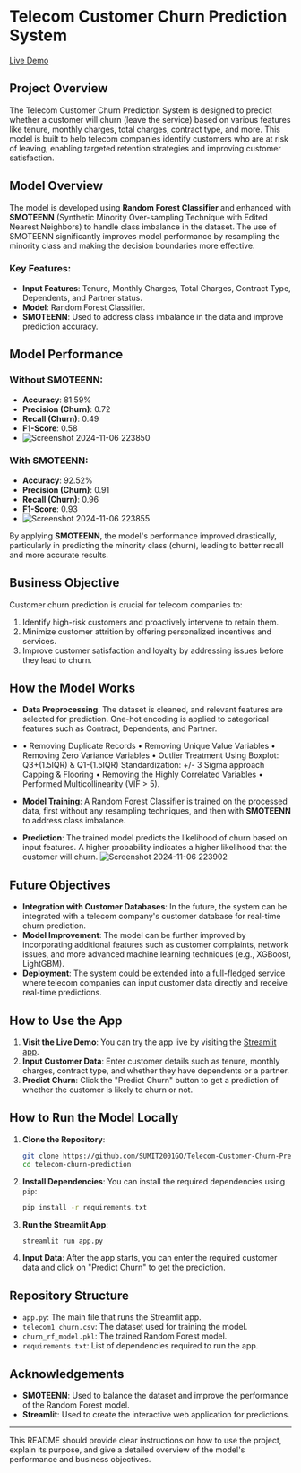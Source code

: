 # Telecom Customer Churn Prediction System

[Live Demo](https://telecom-customer-churn-prediction-system.streamlit.app/)

## Project Overview

The Telecom Customer Churn Prediction System is designed to predict whether a customer will churn (leave the service) based on various features like tenure, monthly charges, total charges, contract type, and more. This model is built to help telecom companies identify customers who are at risk of leaving, enabling targeted retention strategies and improving customer satisfaction.

## Model Overview

The model is developed using **Random Forest Classifier** and enhanced with **SMOTEENN** (Synthetic Minority Over-sampling Technique with Edited Nearest Neighbors) to handle class imbalance in the dataset. The use of SMOTEENN significantly improves model performance by resampling the minority class and making the decision boundaries more effective.

### Key Features:
- **Input Features**: Tenure, Monthly Charges, Total Charges, Contract Type, Dependents, and Partner status.
- **Model**: Random Forest Classifier.
- **SMOTEENN**: Used to address class imbalance in the data and improve prediction accuracy.

## Model Performance

### Without SMOTEENN:
- **Accuracy**: 81.59%
- **Precision (Churn)**: 0.72
- **Recall (Churn)**: 0.49
- **F1-Score**: 0.58
- ![Screenshot 2024-11-06 223850](https://github.com/user-attachments/assets/6a726b96-24ff-4f14-abe5-fec83eb2cedd)


### With SMOTEENN:
- **Accuracy**: 92.52%
- **Precision (Churn)**: 0.91
- **Recall (Churn)**: 0.96
- **F1-Score**: 0.93
- ![Screenshot 2024-11-06 223855](https://github.com/user-attachments/assets/a8b014d9-36f7-40d6-8261-8d1b3dd62e6a)


By applying **SMOTEENN**, the model's performance improved drastically, particularly in predicting the minority class (churn), leading to better recall and more accurate results.

## Business Objective

Customer churn prediction is crucial for telecom companies to:
1. Identify high-risk customers and proactively intervene to retain them.
2. Minimize customer attrition by offering personalized incentives and services.
3. Improve customer satisfaction and loyalty by addressing issues before they lead to churn.

## How the Model Works

- **Data Preprocessing**: The dataset is cleaned, and relevant features are selected for prediction. One-hot encoding is applied to categorical features such as Contract, Dependents, and Partner.
- • Removing Duplicate Records 
• Removing Unique Value Variables 
• Removing Zero Variance Variables 
• Outlier Treatment 
            Using Boxplot: Q3+(1.5IQR) & Q1-(1.5IQR) 
           Standardization: +/- 3 Sigma approach 
           Capping & Flooring 
• Removing the Highly Correlated Variables 
• Performed Multicollinearity (VIF > 5).

- **Model Training**: A Random Forest Classifier is trained on the processed data, first without any resampling techniques, and then with **SMOTEENN** to address class imbalance.
- **Prediction**: The trained model predicts the likelihood of churn based on input features. A higher probability indicates a higher likelihood that the customer will churn.
![Screenshot 2024-11-06 223902](https://github.com/user-attachments/assets/23f8436c-e20a-4986-825b-81e2b519ea3d)

## Future Objectives

- **Integration with Customer Databases**: In the future, the system can be integrated with a telecom company's customer database for real-time churn prediction.
- **Model Improvement**: The model can be further improved by incorporating additional features such as customer complaints, network issues, and more advanced machine learning techniques (e.g., XGBoost, LightGBM).
- **Deployment**: The system could be extended into a full-fledged service where telecom companies can input customer data directly and receive real-time predictions.

## How to Use the App

1. **Visit the Live Demo**: You can try the app live by visiting the [Streamlit app](https://telecom-customer-churn-prediction-system.streamlit.app/).
2. **Input Customer Data**: Enter customer details such as tenure, monthly charges, contract type, and whether they have dependents or a partner.
3. **Predict Churn**: Click the "Predict Churn" button to get a prediction of whether the customer is likely to churn or not.

## How to Run the Model Locally

1. **Clone the Repository**:
    ```bash
    git clone https://github.com/SUMIT2001GO/Telecom-Customer-Churn-Prediction-System.git
    cd telecom-churn-prediction
    ```

2. **Install Dependencies**:
    You can install the required dependencies using `pip`:
    ```bash
    pip install -r requirements.txt
    ```

3. **Run the Streamlit App**:
    ```bash
    streamlit run app.py
    ```

4. **Input Data**: After the app starts, you can enter the required customer data and click on "Predict Churn" to get the prediction.

## Repository Structure

- `app.py`: The main file that runs the Streamlit app.
- `telecom1_churn.csv`: The dataset used for training the model.
- `churn_rf_model.pkl`: The trained Random Forest model.
- `requirements.txt`: List of dependencies required to run the app.


## Acknowledgements

- **SMOTEENN**: Used to balance the dataset and improve the performance of the Random Forest model.
- **Streamlit**: Used to create the interactive web application for predictions.

---

This README should provide clear instructions on how to use the project, explain its purpose, and give a detailed overview of the model's performance and business objectives.
